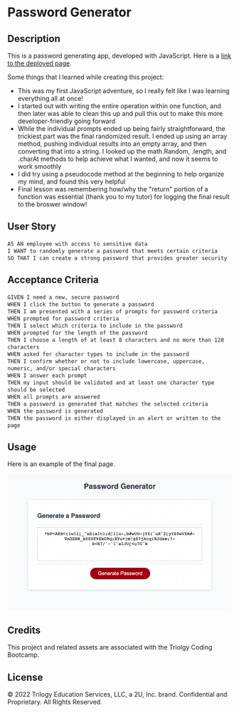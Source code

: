 # Password Generator

## Description

This is a password generating app, developed with JavaScript. Here is a [link to the deployed page](https://ajolsavsky.github.io/password-generator/).

Some things that I learned while creating this project:

- This was my first JavaScript adventure, so I really felt like I was learning everything all at once!
- I started out with writing the entire operation within one function, and then later was able to clean this up and pull this out to make this more developer-friendly going forward
- While the individual prompts ended up being fairly straightforward, the trickiest part was the final randomized result. I ended up using an array method, pushing individual results into an empty array, and then converting that into a string. I looked up the math.Random, .length, and .charAt methods to help achieve what I wanted, and now it seems to work smoothly
- I did try using a pseudocode method at the beginning to help organize my mind, and found this very helpful
- Final lesson was remembering how/why the "return" portion of a function was essential (thank you to my tutor) for logging the final result to the broswer window!

## User Story

```
AS AN employee with access to sensitive data
I WANT to randomly generate a password that meets certain criteria
SO THAT I can create a strong password that provides greater security
```


## Acceptance Criteria

```
GIVEN I need a new, secure password
WHEN I click the button to generate a password
THEN I am presented with a series of prompts for password criteria
WHEN prompted for password criteria
THEN I select which criteria to include in the password
WHEN prompted for the length of the password
THEN I choose a length of at least 8 characters and no more than 128 characters
WHEN asked for character types to include in the password
THEN I confirm whether or not to include lowercase, uppercase, numeric, and/or special characters
WHEN I answer each prompt
THEN my input should be validated and at least one character type should be selected
WHEN all prompts are answered
THEN a password is generated that matches the selected criteria
WHEN the password is generated
THEN the password is either displayed in an alert or written to the page
```

## Usage

Here is an example of the final page.

![screenshot of finished page](./Assets/screenshot.png)

## Credits

This project and related assets are associated with the Triolgy Coding Bootcamp.

## License

© 2022 Trilogy Education Services, LLC, a 2U, Inc. brand. Confidential and Proprietary. All Rights Reserved.
